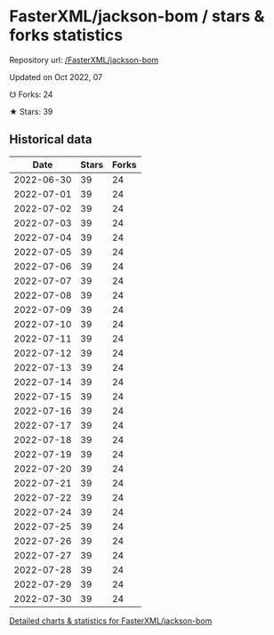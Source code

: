 # FasterXML/jackson-bom / stars & forks statistics

Repository url: [/FasterXML/jackson-bom](https://github.com/FasterXML/jackson-bom)

Updated on Oct 2022, 07

☋ Forks: 24

★ Stars: 39

## Historical data
| Date | Stars | Forks |
|------|-------|-------|
| 2022-06-30 | 39 | 24 | 
| 2022-07-01 | 39 | 24 | 
| 2022-07-02 | 39 | 24 | 
| 2022-07-03 | 39 | 24 | 
| 2022-07-04 | 39 | 24 | 
| 2022-07-05 | 39 | 24 | 
| 2022-07-06 | 39 | 24 | 
| 2022-07-07 | 39 | 24 | 
| 2022-07-08 | 39 | 24 | 
| 2022-07-09 | 39 | 24 | 
| 2022-07-10 | 39 | 24 | 
| 2022-07-11 | 39 | 24 | 
| 2022-07-12 | 39 | 24 | 
| 2022-07-13 | 39 | 24 | 
| 2022-07-14 | 39 | 24 | 
| 2022-07-15 | 39 | 24 | 
| 2022-07-16 | 39 | 24 | 
| 2022-07-17 | 39 | 24 | 
| 2022-07-18 | 39 | 24 | 
| 2022-07-19 | 39 | 24 | 
| 2022-07-20 | 39 | 24 | 
| 2022-07-21 | 39 | 24 | 
| 2022-07-22 | 39 | 24 | 
| 2022-07-24 | 39 | 24 | 
| 2022-07-25 | 39 | 24 | 
| 2022-07-26 | 39 | 24 | 
| 2022-07-27 | 39 | 24 | 
| 2022-07-28 | 39 | 24 | 
| 2022-07-29 | 39 | 24 | 
| 2022-07-30 | 39 | 24 | 


[Detailed charts & statistics for FasterXML/jackson-bom](https://reviewgithub.com/rep/FasterXML/jackson-bom)
